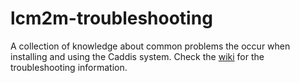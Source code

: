 # lcm2m-troubleshooting
A collection of knowledge about common problems the occur when installing and using the Caddis system. Check the [wiki](https://github.com/LCM2M/lcm2m-troubleshooting/wiki) for the troubleshooting information.
